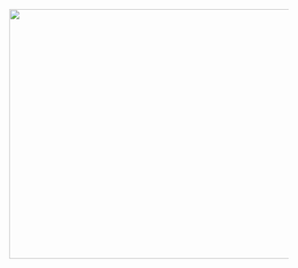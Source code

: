 
<img src="https://res.cloudinary.com/dufjm5xsi/image/upload/v1686040409/Github_Cover_page_ibvrq1.png" height="450" width="1200" />
